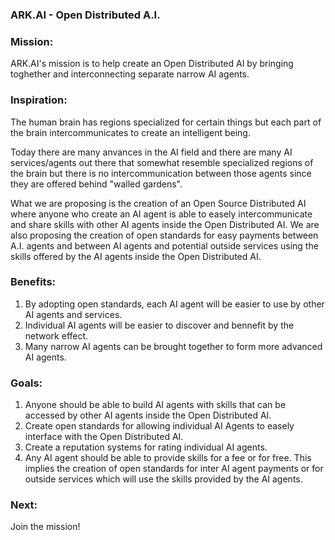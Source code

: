 ### ARK.AI - Open Distributed A.I.

### Mission:

ARK.AI's mission is to help create an Open Distributed AI by bringing toghether and interconnecting separate narrow AI agents.  

### Inspiration:

The human brain has regions specialized for certain things but each part of the brain intercommunicates to create an intelligent being. 

Today there are many anvances in the AI field and there are many AI services/agents out there that somewhat resemble specialized regions of the brain but there is no intercommunication between those agents since they are offered behind "walled gardens".

What we are proposing is the creation of an Open Source Distributed AI where anyone who create an AI agent is able to easely intercommunicate and share skills with other AI agents inside the Open Distributed AI. 
We are also proposing the creation of open standards for easy payments between A.I. agents and between AI agents and potential outside services using the skills offered by the AI agents inside the Open Distributed AI. 

### Benefits:

1. By adopting open standards, each AI agent will be easier to use by other AI agents and services. 
2. Individual AI agents will be easier to discover and bennefit by the network effect.
3. Many narrow AI agents can be brought together to form more advanced AI agents.

### Goals:

1. Anyone should be able to build AI agents with skills that can be accessed by other AI agents inside the Open Distributed AI.
2. Create open standards for allowing individual AI Agents to easely interface with the Open Distributed AI.
3. Create a reputation systems for rating individual AI agents.
4. Any AI agent should be able to provide skills for a fee or for free. This implies the creation of open standards for inter AI agent payments or for outside services which will use the skills provided by the AI agents.

### Next:

Join the mission!
